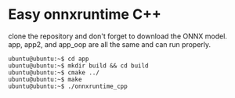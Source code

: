 # Easy onnxruntime C++

clone the repository and don't forget to download the ONNX model. <br>
app, app2, and app_oop are all the same and can run properly.

```console 
ubuntu@ubuntu:~$ cd app 
ubuntu@ubuntu:~$ mkdir build && cd build 
ubuntu@ubuntu:~$ cmake ../ 
ubuntu@ubuntu:~$ make 
ubuntu@ubuntu:~$ ./onnxruntime_cpp
```
